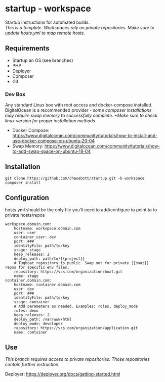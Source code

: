 # startup - workspace
Startup instructions for automated builds.<br>
_This is a template. Workspaces rely on private repositories. Make sure to update hosts.yml to map remote hosts._

## Requirements
- Startup an OS (see branches)
- PHP
- Deployer
- Composer
- Git

### Dev Box
Any standard Linux box with root access and docker-compose installed. DigitalOcean is a recommended provider - _some composer installations may require swap memory to successfully complete. *Make sure to check linux version for proper installation methods_
- Docker Compose: https://www.digitalocean.com/community/tutorials/how-to-install-and-use-docker-compose-on-ubuntu-20-04
- Swap Memory: https://www.digitalocean.com/community/tutorials/how-to-add-swap-space-on-ubuntu-18-04


## Installation
```
git clone https://github.com/chasebott/startup.git -b workspace
composer install
```

## Configuration
hosts.yml should be the only file you'll need to add/configure to point to to private hosts/repos
```
workspace.domain.com:
    hostname: workspace.domain.com
    user: user
    container_user: dev
    port: ###
    identityFile: path/to/key
    stage: stage
    keep_releases: 2
    deploy_path: path/to/{{project}}
    # Tugboat repository is public. Swap out for private {{boat}} repos for specific env files.
    repository: https://vcs.com/organization/boat.git
    name: stage
container.domain.com:
    hostname: container.domain.com
    user: dev
    port: ###
    identityFile: path/to/key
    stage: container
    # Add parameters as needed. Examples: roles, deploy_mode
    roles: demo
    keep_releases: 2
    deploy_path: /var/www/html
    deploy_mode: developer
    repository: https://vcs.com/organization/application.git
    name: container
```

## Use
_This branch requires access to private repositories. Those repositories contain further instruction._

Deployer: https://deployer.org/docs/getting-started.html
